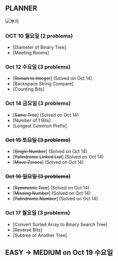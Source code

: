 ## PLANNER

![뿌끼](https://storage.googleapis.com/pukkukim/KakaoTalk_Image_2022-10-03-22-19-10.jpeg)

### OCT 10 월요일 (2 problems)
- [Diameter of Binary Tree]
- [Meeting Rooms]

### Oct 12 수요일 (3 problems)
- [~~Roman to Integer~~] (Solved on Oct 14)
- [Backspace String Compare]
- [Counting Bits]

### Oct 14 금요일 (3 problems)
- [~~Same Tree~~] (Solved on Oct 14)
- [Number of 1 Bits]
- [Longest Common Prefix]

### ~~Oct 15 토요일 (3 problems)~~
- [~~Single Number~~] (Solved on Oct 14)
- [~~Palindrome Linked List~~] (Solved on Oct 14)
- [~~Move Zeroes~~] (Solved on Oct 14)

### ~~Oct 16 일요일 (3 problems)~~
- [~~Symmetric Tree~~] (Solved on Oct 14)
- [~~Missing Number~~] (Solved on Oct 14)
- [~~Palindrome Number~~] (Solved on Oct 14)

### Oct 17 월요일 (3 problems)
- [Convert Sorted Array to Binary Search Tree]
- [Reverse Bits]
- [Subtree of Another Tree]

## EASY -> MEDIUM on Oct 19 수요일
